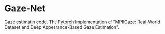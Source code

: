 # Gaze-Net
Gaze estimatin code. The Pytorch Implementation of "MPIIGaze: Real-World Dataset and Deep Appearance-Based Gaze Estimation".
